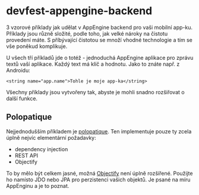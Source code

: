 devfest-appengine-backend
=========================

3 vzorové příklady jak udělat v AppEngine backend pro vaši mobilní app-ku.
Příklady jsou různě složité, podle toho, jak velké nároky na čistotu provedení máte.
S příbývající čistotou se množí vhodné technologie a tím se vše poněkud komplikuje.

U všech tří příkladů jde o totéž - jednoduchá AppEngine aplikace pro zprávu textů vaší aplikace.
Každý text má klíč a hodnotu. Jako to znáte např. z Androidu:

```
<string name="app.name">Tohle je moje app-ka</string>
```

Všechny příklady jsou vytvořeny tak, abyste je mohli snadno rozšiřovat o další funkce.

Polopatique
-----------

Nejjednodušším příkladem je [polopatique](polopatique). Ten implementuje pouze ty zcela úplně nejvíc
elementární požadavky:
- dependency injection
- REST API
- Objectify

To by mělo být celkem jasné, možná [Objectify](https://code.google.com/p/objectify-appengine/) není úplně rozšířené.
Použijte ho namísto JDO nebo JPA pro perzistenci vašich objektů. Je psané na míru AppEnginu a je to poznat.
